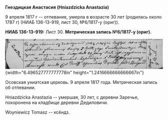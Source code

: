**Гнездицкая Анастасия (Hniazdzicka Anastazia)**

9 апреля 1817 г -- отпевание, умерла в возрасте 30 лет (родилась около
1787 г) (НИАБ 136-13-919, лист 30, №6/1817-у (ориг)).

**НИАБ 136-13-919:** Лист 30. **Метрическая запись №6/1817-у (ориг).**

![](./media/b0be82a0957f54ba21a3196cd6280de58a629c77.png){width="6.496527777777778in"
height="1.2416666666666667in"}

Осовская униатская церковь. 9 апреля 1817 года. Метрическая запись об
отпевании.

Hniazdzicka Anastazia -- умершая, 30 лет, с деревни Заречье, похоронена
на кладбище деревни Дедиловичи.

Woyniewicz Tomasz -- ксёндз.
